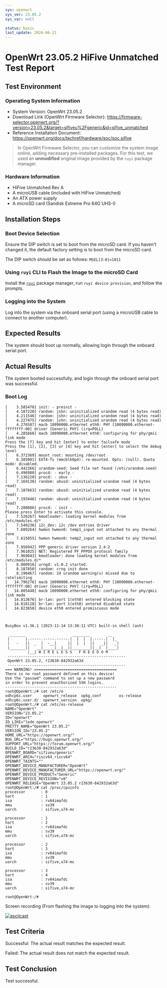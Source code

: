 ```yaml
---
sys: openwrt
sys_ver: 23.05.2
sys_var: null

status: basic
last_update: 2024-06-21
---
```


# OpenWrt 23.05.2 HiFive Unmatched Test Report

## Test Environment

### Operating System Information

- System Version: OpenWrt 23.05.2
- Download Link (OpenWrt Firmware Selector): https://firmware-selector.openwrt.org/?version=23.05.2&target=sifiveu%2Fgeneric&id=sifive_unmatched
- Reference Installation Document: https://openwrt.org/docs/techref/hardware/soc/soc.sifive

> In OpenWrt Firmware Selector, you can customize the system image online, adding necessary pre-installed packages. For this test, we used an **unmodified** original image provided by the `ruyi` package manager.

### Hardware Information

- HiFive Unmatched Rev A
- A microUSB cable (included with HiFive Unmatched)
- An ATX power supply
- A microSD card (Sandisk Extreme Pro 64G UHS-I)

## Installation Steps

### Boot Device Selection

Ensure the DIP switch is set to boot from the microSD card. If you haven't changed it, the default factory setting is to boot from the microSD card.

The DIP switch should be set as follows: `MSEL[3:0]=1011`

### Using `ruyi` CLI to Flash the Image to the microSD Card

Install the [`ruyi`](https://github.com/ruyisdk/ruyi) package manager, run `ruyi device provision`, and follow the prompts.

### Logging into the System

Log into the system via the onboard serial port (using a microUSB cable to connect to another computer).

## Expected Results

The system should boot up normally, allowing login through the onboard serial port.

## Actual Results

The system booted successfully, and login through the onboard serial port was successful.

### Boot Log

```log
[    3.585478] init: - preinit -
[    4.187220] random: jshn: uninitialized urandom read (4 bytes read)
[    4.211546] random: jshn: uninitialized urandom read (4 bytes read)
[    4.227475] random: jshn: uninitialized urandom read (4 bytes read)
[    4.276587] macb 10090000.ethernet eth0: PHY [10090000.ethernet-ffffffff:00] driver [Generic PHY] (irq=POLL)
[    4.285668] macb 10090000.ethernet eth0: configuring for phy/gmii link mode
Press the [f] key and hit [enter] to enter failsafe mode
Press the [1], [2], [3] or [4] key and hit [enter] to select the debug level
[    6.372369] mount_root: mounting /dev/root
[    6.385001] EXT4-fs (mmcblk0p4): re-mounted. Opts: (null). Quota mode: disabled.
[    6.442366] urandom-seed: Seed file not found (/etc/urandom.seed)
[    6.496980] procd: - early -
[    7.136220] procd: - ubus -
[    7.169138] random: ubusd: uninitialized urandom read (4 bytes read)
[    7.187663] random: ubusd: uninitialized urandom read (4 bytes read)
[    7.193446] random: ubusd: uninitialized urandom read (4 bytes read)
[    7.200886] procd: - init -
Please press Enter to activate this console.
[    7.526267] kmodloader: loading kernel modules from /etc/modules.d/*
[    7.540236] i2c_dev: i2c /dev entries driver
[    7.609264] hwmon hwmon0: temp1_input not attached to any thermal zone
[    7.615055] hwmon hwmon0: temp2_input not attached to any thermal zone
[    7.956942] PPP generic driver version 2.4.2
[    7.961025] NET: Registered PF_PPPOX protocol family
[    7.969043] kmodloader: done loading kernel modules from /etc/modules.d/*
[    8.000916] urngd: v1.0.2 started.
[    8.187850] random: crng init done
[    8.190467] random: 24 urandom warning(s) missed due to ratelimiting
[   14.796276] macb 10090000.ethernet eth0: PHY [10090000.ethernet-ffffffff:00] driver [Generic PHY] (irq=POLL)
[   14.805440] macb 10090000.ethernet eth0: configuring for phy/gmii link mode
[   14.813676] br-lan: port 1(eth0) entered blocking state
[   14.818128] br-lan: port 1(eth0) entered disabled state
[   14.823658] device eth0 entered promiscuous mode



BusyBox v1.36.1 (2023-11-14 13:38:11 UTC) built-in shell (ash)

  _______                     ________        __
 |       |.-----.-----.-----.|  |  |  |.----.|  |_
 |   -   ||  _  |  -__|     ||  |  |  ||   _||   _|
 |_______||   __|_____|__|__||________||__|  |____|
          |__| W I R E L E S S   F R E E D O M
 -----------------------------------------------------
 OpenWrt 23.05.2, r23630-842932a63d
 -----------------------------------------------------
=== WARNING! =====================================
There is no root password defined on this device!
Use the "passwd" command to set up a new password
in order to prevent unauthorized SSH logins.
--------------------------------------------------
root@OpenWrt:/# cat /etc/o
odhcp6c.user     openwrt_release  opkg.conf        os-release
odhcp6c.user.d/  openwrt_version  opkg/
root@OpenWrt:/# cat /etc/os-release 
NAME="OpenWrt"
VERSION="23.05.2"
ID="openwrt"
ID_LIKE="lede openwrt"
PRETTY_NAME="OpenWrt 23.05.2"
VERSION_ID="23.05.2"
HOME_URL="https://openwrt.org/"
BUG_URL="https://bugs.openwrt.org/"
SUPPORT_URL="https://forum.openwrt.org/"
BUILD_ID="r23630-842932a63d"
OPENWRT_BOARD="sifiveu/generic"
OPENWRT_ARCH="riscv64_riscv64"
OPENWRT_TAINTS=""
OPENWRT_DEVICE_MANUFACTURER="OpenWrt"
OPENWRT_DEVICE_MANUFACTURER_URL="https://openwrt.org/"
OPENWRT_DEVICE_PRODUCT="Generic"
OPENWRT_DEVICE_REVISION="v0"
OPENWRT_RELEASE="OpenWrt 23.05.2 r23630-842932a63d"
root@OpenWrt:/# cat /proc/cpuinfo 
processor       : 0
hart            : 1
isa             : rv64imafdc
mmu             : sv39
uarch           : sifive,u74-mc
                                                                        
processor       : 1                                                       
hart            : 2                                                     
isa             : rv64imafdc                                            
mmu             : sv39
uarch           : sifive,u74-mc

processor       : 2
hart            : 3
isa             : rv64imafdc
mmu             : sv39
uarch           : sifive,u74-mc

processor       : 3
hart            : 4
isa             : rv64imafdc
mmu             : sv39
uarch           : sifive,u74-mc

root@OpenWrt:/#
```

Screen recording (From flashing the image to logging into the system):

[![asciicast](https://asciinema.org/a/cAMBxvAP8iqIrdf1xCiQ3clJP.svg)](https://asciinema.org/a/cAMBxvAP8iqIrdf1xCiQ3clJP)

## Test Criteria

Successful: The actual result matches the expected result.

Failed: The actual result does not match the expected result.

## Test Conclusion

Test successful.
